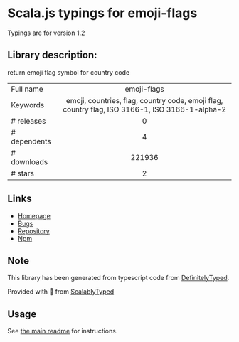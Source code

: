 
# Scala.js typings for emoji-flags

Typings are for version 1.2

## Library description:
return emoji flag symbol for country code

|                    |                 |
| ------------------ | :-------------: |
| Full name          | emoji-flags |
| Keywords           | emoji, countries, flag, country code, emoji flag, country flag, ISO 3166-1, ISO 3166-1-alpha-2 |
| # releases         | 0 |
| # dependents       | 4 |
| # downloads        | 221936 |
| # stars            | 2 |

## Links
- [Homepage](https://github.com/matiassingers/emoji-flags)
- [Bugs](https://github.com/matiassingers/emoji-flags/issues)
- [Repository](https://github.com/matiassingers/emoji-flags)
- [Npm](https://www.npmjs.com/package/emoji-flags)
    


## Note
This library has been generated from typescript code from [DefinitelyTyped](https://definitelytyped.org).

Provided with :purple_heart: from [ScalablyTyped](https://github.com/oyvindberg/ScalablyTyped)

## Usage
See [the main readme](../../readme.md) for instructions.


